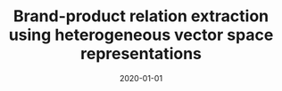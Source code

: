 ---
# Documentation: https://wowchemy.com/docs/managing-content/

title: Brand-product relation extraction using heterogeneous vector space representations
subtitle: ''
summary: ''
authors:
- janz
- Łukasz Kopociński
- piasecki
- Agnieszka Pluwak
tags: []
categories: []
date: '2020-01-01'
lastmod: 2022-10-07T05:11:55Z
featured: false
draft: false

# Featured image
# To use, add an image named `featured.jpg/png` to your page's folder.
# Focal points: Smart, Center, TopLeft, Top, TopRight, Left, Right, BottomLeft, Bottom, BottomRight.
image:
  caption: ''
  focal_point: ''
  preview_only: false

# Projects (optional).
#   Associate this post with one or more of your projects.
#   Simply enter your project's folder or file name without extension.
#   E.g. `projects = ["internal-project"]` references `content/project/deep-learning/index.md`.
#   Otherwise, set `projects = []`.
projects: []
publishDate: '2022-10-07T05:11:54.519022Z'
publication_types:
- '1'
abstract: ''
publication: '*LREC 2020 : Twelfth International Conference on Language Resources
  and Evaluation : May 11-16, 2020, Marseille, France : conference proceedings*'
url_pdf: http://www.lrec-conf.org/proceedings/lrec2020/LREC-2020.pdf
---